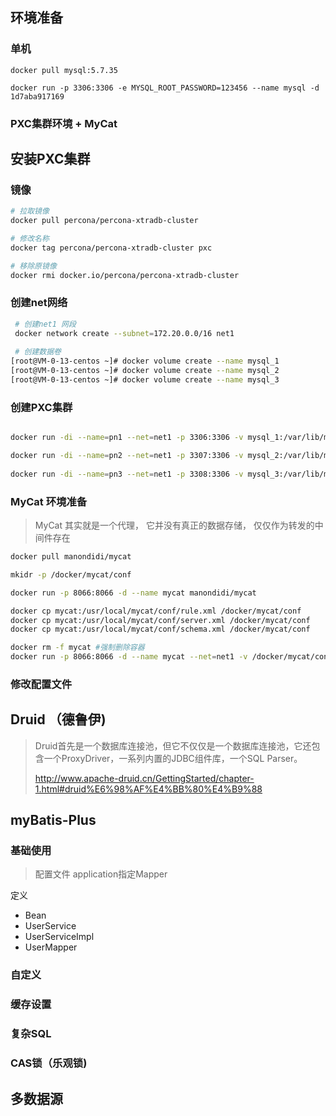 
## 环境准备
### 单机
```shell
docker pull mysql:5.7.35

docker run -p 3306:3306 -e MYSQL_ROOT_PASSWORD=123456 --name mysql -d 1d7aba917169
```

### PXC集群环境 + MyCat
## 安装PXC集群

### 镜像

```Bash
# 拉取镜像
docker pull percona/percona-xtradb-cluster

# 修改名称
docker tag percona/percona-xtradb-cluster pxc

# 移除原镜像
docker rmi docker.io/percona/percona-xtradb-cluster

```

### 创建net网络

```Bash
 # 创建net1 网段
 docker network create --subnet=172.20.0.0/16 net1
 
 # 创建数据卷
[root@VM-0-13-centos ~]# docker volume create --name mysql_1
[root@VM-0-13-centos ~]# docker volume create --name mysql_2
[root@VM-0-13-centos ~]# docker volume create --name mysql_3


```

### 创建PXC集群

```Bash

docker run -di --name=pn1 --net=net1 -p 3306:3306 -v mysql_1:/var/lib/mysql --privileged -e MYSQL_ROOT_PASSWORD=123456 -e CLUSTER_NAME=cluster1 -e XTRABACKUP_PASSWORD=123456  pxc:5.7 

docker run -di --name=pn2 --net=net1 -p 3307:3306 -v mysql_2:/var/lib/mysql --privileged -e MYSQL_ROOT_PASSWORD=123456 -e CLUSTER_NAME=cluster1 -e XTRABACKUP_PASSWORD=123456 -e CLUSTER_JOIN=pn1 pxc:5.7
  
docker run -di --name=pn3 --net=net1 -p 3308:3306 -v mysql_3:/var/lib/mysql --privileged -e MYSQL_ROOT_PASSWORD=123456 -e CLUSTER_NAME=cluster1 -e XTRABACKUP_PASSWORD=123456 -e CLUSTER_JOIN=pn2 pxc:5.7  

```
### MyCat 环境准备
> MyCat 其实就是一个代理， 它并没有真正的数据存储， 仅仅作为转发的中间件存在
> 


```Bash
docker pull manondidi/mycat

mkidr -p /docker/mycat/conf

docker run -p 8066:8066 -d --name mycat manondidi/mycat

docker cp mycat:/usr/local/mycat/conf/rule.xml /docker/mycat/conf
docker cp mycat:/usr/local/mycat/conf/server.xml /docker/mycat/conf
docker cp mycat:/usr/local/mycat/conf/schema.xml /docker/mycat/conf

docker rm -f mycat #强制删除容器
docker run -p 8066:8066 -d --name mycat --net=net1 -v /docker/mycat/conf/rule.xml:/usr/local/mycat/conf/rule.xml -v /docker/mycat/conf/server.xml:/usr/local/mycat/conf/server.xml -v /docker/mycat/conf/schema.xml:/usr/local/mycat/conf/schema.xml manondidi/mycat

```

### 修改配置文件


## Druid （德鲁伊) 
> Druid首先是一个数据库连接池，但它不仅仅是一个数据库连接池，它还包含一个ProxyDriver，一系列内置的JDBC组件库，一个SQL Parser。
> 
> http://www.apache-druid.cn/GettingStarted/chapter-1.html#druid%E6%98%AF%E4%BB%80%E4%B9%88

## myBatis-Plus

### 基础使用
> 配置文件
> application指定Mapper

定义
- Bean
- UserService
- UserServiceImpl
- UserMapper


### 自定义

### 缓存设置

### 复杂SQL

### CAS锁（乐观锁)


## 多数据源
